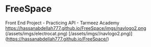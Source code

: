 # FreeSpace
Front End Project - Practicing API - Tarmeez Academy
https://hassanabdellah777.github.io/FreeSpace/imgs/navlogo2.png
(/assets/imgs/electrocat.png)
[/assets/imgs//navlogo2.png)]
(https://hassanabdellah777.github.io/FreeSpace/)


